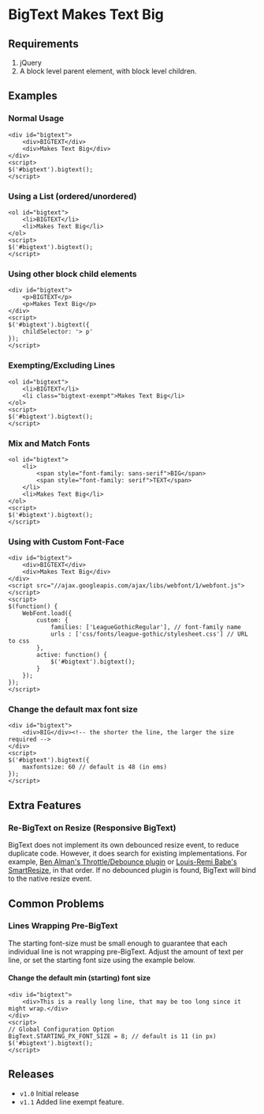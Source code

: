 BigText Makes Text Big
============================

Requirements
----------------------------
1. jQuery
1. A block level parent element, with block level children.

Examples
----------------------------

### Normal Usage

    <div id="bigtext">
        <div>BIGTEXT</div>
        <div>Makes Text Big</div>
    </div>
    <script>
    $('#bigtext').bigtext();
    </script>

### Using a List (ordered/unordered)

    <ol id="bigtext">
        <li>BIGTEXT</li>
        <li>Makes Text Big</li>
    </ol>
    <script>
    $('#bigtext').bigtext();
    </script>

### Using other block child elements

    <div id="bigtext">
        <p>BIGTEXT</p>
        <p>Makes Text Big</p>
    </div>
    <script>
    $('#bigtext').bigtext({
        childSelector: '> p'
    });
    </script>

### Exempting/Excluding Lines

    <ol id="bigtext">
        <li>BIGTEXT</li>
        <li class="bigtext-exempt">Makes Text Big</li>
    </ol>
    <script>
    $('#bigtext').bigtext();
    </script>


### Mix and Match Fonts

    <ol id="bigtext">
        <li>
            <span style="font-family: sans-serif">BIG</span>
            <span style="font-family: serif">TEXT</span>
        </li>
        <li>Makes Text Big</li>
    </ol>
    <script>
    $('#bigtext').bigtext();
    </script>

### Using with Custom Font-Face

    <div id="bigtext">
        <div>BIGTEXT</div>
        <div>Makes Text Big</div>
    </div>
    <script src="//ajax.googleapis.com/ajax/libs/webfont/1/webfont.js"></script>
    <script>
    $(function() {
        WebFont.load({
            custom: {
                families: ['LeagueGothicRegular'], // font-family name
                urls : ['css/fonts/league-gothic/stylesheet.css'] // URL to css
            },
            active: function() {
                $('#bigtext').bigtext();
            }
        });
    });
    </script>

### Change the default max font size

    <div id="bigtext">
        <div>BIG</div><!-- the shorter the line, the larger the size required --> 
    </div>
    <script>
    $('#bigtext').bigtext({
        maxfontsize: 60 // default is 48 (in ems)
    });
    </script>

Extra Features
----------------------------
### Re-BigText on Resize (Responsive BigText)

BigText does not implement its own debounced resize event, to reduce duplicate code. However, it does search for existing implementations. For example, [Ben Alman's Throttle/Debounce plugin](https://github.com/cowboy/jquery-throttle-debounce) or [Louis-Remi Babe's SmartResize](https://github.com/lrbabe/jquery-smartresize/), in that order.  If no debounced plugin is found, BigText will bind to the native resize event.

Common Problems
----------------------------

### Lines Wrapping Pre-BigText
The starting font-size must be small enough to guarantee that each individual line is not wrapping pre-BigText.  Adjust the amount of text per line, or set the starting font size using the example below.

#### Change the default min (starting) font size

    <div id="bigtext">
        <div>This is a really long line, that may be too long since it might wrap.</div>
    </div>
    <script>
    // Global Configuration Option
    BigText.STARTING_PX_FONT_SIZE = 8; // default is 11 (in px)
    $('#bigtext').bigtext();
    </script>
    
Releases
----------------------------

* `v1.0` Initial release
* `v1.1` Added line exempt feature.